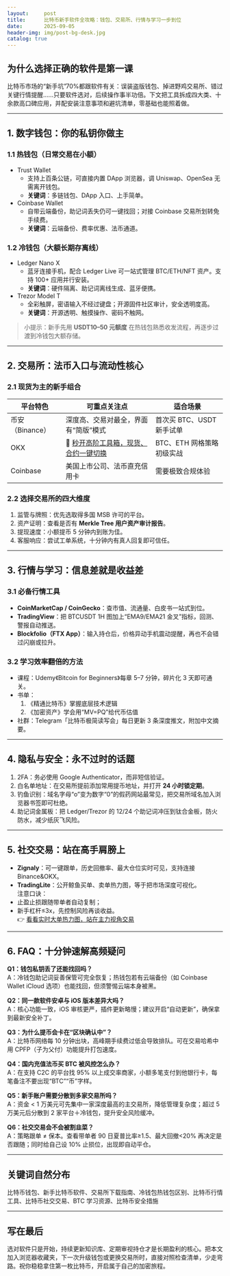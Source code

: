 ```yaml
---
layout:     post
title:      比特币新手软件全攻略：钱包、交易所、行情与学习一步到位
date:       2025-09-05
header-img: img/post-bg-desk.jpg
catalog: true
---
```


## 为什么选择正确的软件是第一课  
比特币市场的“新手坑”70%都跟软件有关：误装盗版钱包、掉进野鸡交易所、错过关键行情提醒……只要软件选对，后续操作事半功倍。下文把工具拆成四大类、十余款高口碑应用，并配安装注意事项和避坑清单，零基础也能照着做。

---

## 1. 数字钱包：你的私钥你做主  
### 1.1 热钱包（日常交易在小额）  
- Trust Wallet  
  - 支持上百条公链，可直接内置 DApp 浏览器，调 Uniswap、OpenSea 无需离开钱包。  
  - **关键词**：多链钱包、DApp 入口、上手简单。  
- Coinbase Wallet  
  - 自带云端备份，助记词丢失仍可一键找回；对接 Coinbase 交易所划转免手续费。  
  - **关键词**：云端备份、费率优惠、法币通道。

### 1.2 冷钱包（大额长期存离线）  
- Ledger Nano X  
  - 蓝牙连接手机，配合 Ledger Live 可一站式管理 BTC/ETH/NFT 资产。支持 100+ 应用并行安装。  
  - **关键词**：硬件隔离、助记词离线生成、蓝牙便携。  
- Trezor Model T  
  - 全彩触屏，密语输入不经过键盘；开源固件社区审计，安全透明度高。  
  - **关键词**：开源透明、触摸操作、密码不触网。

> 小提示：新手先用 **USDT10–50 元额度** 在热钱包熟悉收发流程，再逐步过渡到冷钱包大额存储。  

---

## 2. 交易所：法币入口与流动性核心  
### 2.1 现货为主的新手组合  
| 平台特色 | 可重点关注点 | 适合场景 |
| --- | --- | --- |
| 币安（Binance） | 深度高、交易对最全，界面有“简版”模式 | 首次买 BTC、USDT 新手试单 |
| OKX | 📲 [秒开高阶工具箱，现货、合约一键切换](https://okxdog.com/) | BTC、ETH 网格策略初级实战 |
| Coinbase | 美国上市公司、法币直充信用卡 | 需要极致合规体验 |

### 2.2 选择交易所的四大维度  
1. 监管与牌照：优先选取得多国 MSB 许可的平台。  
2. 资产证明：查看是否有 **Merkle Tree 用户资产审计报告**。  
3. 提现速度：小额提币 5 分钟内到账为佳。  
4. 客服响应：尝试工单系统，十分钟内有真人回复即可信任。

---

## 3. 行情与学习：信息差就是收益差  
### 3.1 必备行情工具  
- **CoinMarketCap / CoinGecko**：查市值、流通量、白皮书一站式到位。  
- **TradingView**：把 BTCUSDT 1H 图加上“EMA9/EMA21 金叉”指标，回测、警报自动推送。  
- **Blockfolio（FTX App）**：输入持仓后，价格异动手机震动提醒，再也不会错过闪崩或拉升。

### 3.2 学习效率翻倍的方法  
- 课程：Udemy《Bitcoin for Beginners》每章 5–7 分钟，碎片化 3 天即可通关。  
- 书单：  
  1. 《精通比特币》掌握底层技术逻辑  
  2. 《加密资产》学会用“MV=PQ”给代币估值  
- 社群：Telegram「比特币极简读写会」每日更新 3 条深度推文，附加中文摘要。

---

## 4. 隐私与安全：永不过时的话题  
1. 2FA：务必使用 Google Authenticator，而非短信验证。  
2. 白名单地址：在交易所提前添加常用提币地址，并打开 **24 小时锁定期**。  
3. 钓鱼识别：域名字母“o”变为数字“0”的假药网站最常见，把交易所域名加入浏览器书签即可杜绝。  
4. 助记词金属板：把 Ledger/Trezor 的 12/24 个助记词冲压到钛合金板，防火防水，减少纸灰飞风险。

---

## 5. 社交交易：站在高手肩膀上  
- **Zignaly**：可一键跟单，历史回撤率、最大仓位实时可见，支持连接 Binance&OKX。  
- **TradingLite**：公开鲸鱼买单、卖单热力图，等于把市场深度可视化。  
注意口诀：  
- 止盈止损跟随带单者自动复制；  
- 新手杠杆≤3x，先控制风险再谈收益。  
👉 [看看实时大单热力图，站在主力视角交易](https://okxdog.com/)

---

## 6. FAQ：十分钟速解高频疑问

**Q1：钱包私钥丢了还能找回吗？**  
A：冷钱包助记词妥善保管可完全恢复；热钱包若有云端备份（如 Coinbase Wallet iCloud 选项）也能找回，但须警惕云端本身被黑。

**Q2：同一款软件安卓与 iOS 版本差异大吗？**  
A：核心功能一致，iOS 审核更严，插件更新略慢；建议开启“自动更新”，确保拿到最新安全补丁。

**Q3：为什么提币会卡在“区块确认中”？**  
A：比特币网络每 10 分钟出块，高峰期手续费过低会导致排队。可在交易哈希中用 CPFP（子为父付）功能提升打包速度。

**Q4：国内充值法币买 BTC 被风控怎么办？**  
A：在支持 C2C 的平台找 95% 以上成交率商家，小额多笔支付到他银行卡，每笔备注不要出现“BTC”“币”字样。

**Q5：新手账户需要分散到多家交易所吗？**  
A：资金 < 1 万美元可先集中一家深度最高的主交易所，降低管理复杂度；超过 5 万美元后分散到 2 家平台＋冷钱包，提升安全风险缓冲。

**Q6：社交交易会不会被割韭菜？**  
A：策略跟单 ≠ 保本。查看带单者 90 日夏普比率≥1.5、最大回撤<20% 再决定是否跟随；同时给自己设 10% 止损位，出现即自动平仓。

---

## 关键词自然分布  
比特币钱包、新手比特币软件、交易所下载指南、冷钱包热钱包区别、比特币行情工具、比特币社交交易、BTC 学习资源、比特币安全措施

---

## 写在最后  
选对软件只是开始，持续更新知识库、定期审视持仓才是长期盈利的核心。把本文加入浏览器收藏夹，下一次升级钱包或更换交易所时，直接对照检查清单，少走弯路。祝你稳稳拿住第一枚比特币，开启属于自己的加密旅程。